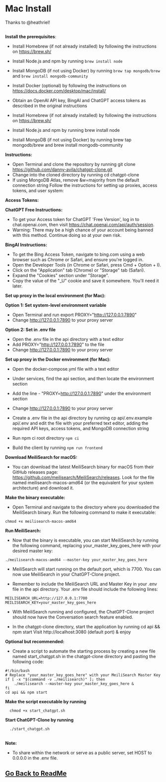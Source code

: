 ﻿# Mac Install
Thanks to @heathriel!
##

**Install the prerequisites**:
  - Install Homebrew (if not already installed) by following the instructions on https://brew.sh/
  - Install Node.js and npm by running `brew install node`
  - Install MongoDB (if not using Docker) by running `brew tap mongodb/brew` and `brew install mongodb-community`
  - Install Docker (optional) by following the instructions on https://docs.docker.com/desktop/mac/install/
  - Obtain an OpenAI API key, BingAI and ChatGPT access tokens as described in the original instructions

  - Install Homebrew (if not already installed) by following the instructions on https://brew.sh/
  - Install Node.js and npm by running brew install node
  - Install MongoDB (if not using Docker) by running brew tap mongodb/brew and brew install mongodb-community

 **Instructions:**

  - Open Terminal and clone the repository by running git clone https://github.com/danny-avila/chatgpt-clone.git
  - Change into the cloned directory by running cd chatgpt-clone
  - If using MongoDB Atlas, remove &w=majority from the default connection string
Follow the instructions for setting up proxies, access tokens, and user system:

**Access Tokens:**

**ChatGPT Free Instructions:**

  - To get your Access token for ChatGPT 'Free Version', log in to chat.openai.com, then visit https://chat.openai.com/api/auth/session.
  - Warning: There may be a high chance of your account being banned with this method. Continue doing so at your own risk.

**BingAI Instructions:**

  - To get the Bing Access Token, navigate to bing.com using a web browser such as Chrome or Safari, and ensure you're logged in.
  - Open the Developer Tools (in Chrome or Safari, press Cmd + Option + I).
  - Click on the "Application" tab (Chrome) or "Storage" tab (Safari).
  - Expand the "Cookies" section under "Storage".
  - Copy the value of the "_U" cookie and save it somewhere. You'll need it later.

**Set up proxy in the local environment (for Mac):**

**Option 1: Set system-level environment variable**

  - Open Terminal and run export PROXY="http://127.0.0.1:7890"
  - Change http://127.0.0.1:7890 to your proxy server

**Option 2: Set in .env file**

  - Open the .env file in the api directory with a text editor
  - Add PROXY="http://127.0.0.1:7890" to the file
  - Change http://127.0.0.1:7890 to your proxy server

**Set up proxy in the Docker environment (for Mac):**

  - Open the docker-compose.yml file with a text editor
  - Under services, find the api section, and then locate the environment section
  - Add the line - "PROXY=http://127.0.0.1:7890" under the environment section
  - Change http://127.0.0.1:7890 to your proxy server



  - Create a .env file in the api directory by running cp api/.env.example api/.env and edit the file with your preferred text editor, adding the required API keys, access tokens, and MongoDB connection string
  - Run npm ci root directory `npm ci`
  - Build the client by running `npm run frontend`

**Download MeiliSearch for macOS:**
  - You can download the latest MeiliSearch binary for macOS from their GitHub releases page: https://github.com/meilisearch/MeiliSearch/releases. Look for the file named meilisearch-macos-amd64 (or the equivalent for your system architecture) and download it.

**Make the binary executable:**
  - Open Terminal and navigate to the directory where you downloaded the MeiliSearch binary. Run the following command to make it executable:

```
chmod +x meilisearch-macos-amd64
```

**Run MeiliSearch:**
  - Now that the binary is executable, you can start MeiliSearch by running the following command, replacing your_master_key_goes_here with your desired master key:

```
./meilisearch-macos-amd64 --master-key your_master_key_goes_here
```

  - MeiliSearch will start running on the default port, which is 7700. You can now use MeiliSearch in your ChatGPT-Clone project.

  - Remember to include the MeiliSearch URL and Master Key in your .env file in the api directory. Your .env file should include the following lines:

```
MEILISEARCH_URL=http://127.0.0.1:7700
MEILISEARCH_KEY=your_master_key_goes_here
```

  - With MeiliSearch running and configured, the ChatGPT-Clone project should now have the Conversation search feature enabled.

  - In the chatgpt-clone directory, start the application by running cd api && npm start
Visit http://localhost:3080 (default port) & enjoy

**Optional but recommended:**

  - Create a script to automate the starting process by creating a new file named start_chatgpt.sh in the chatgpt-clone directory and pasting the following code:

```
#!/bin/bash
# Replace "your_master_key_goes_here" with your MeiliSearch Master Key
if [ -x "$(command -v ./meilisearch)" ]; then
    ./meilisearch --master-key your_master_key_goes_here &
fi
cd api && npm start
```

**Make the script executable by running** 

```
  chmod +x start_chatgpt.sh
```

  **Start ChatGPT-Clone by running** 
```
  ./start_chatgpt.sh
```
##
**Note:**
  - To share within the network or serve as a public server, set HOST to 0.0.0.0 in the .env file.

##

## [Go Back to ReadMe](../../README.md)
